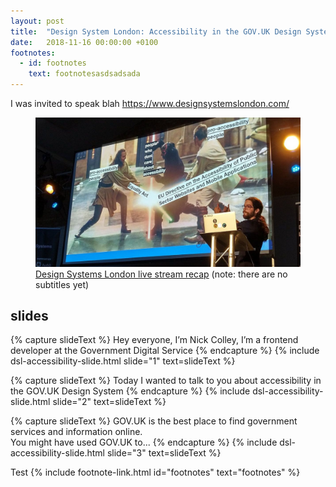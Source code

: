 ```yaml
---
layout: post
title:  "Design System London: Accessibility in the GOV.UK Design System"
date:   2018-11-16 00:00:00 +0100
footnotes:
  - id: footnotes
    text: footnotesasdsadsada
---
```


<style>
  @supports (display: grid) {
    @media (min-width: 30rem) {
      .slides figure {
        display: grid;
        grid-column-gap: 1rem;
        grid-template-columns: 2fr minmax(min-content, 1fr);
      }

      .slides figure :first-child {
        order: 1;
      }
    }
  }

  .slides figcaption {
    font-size: .8rem;
  }

  .slides figcaption::before,
  .slides figcaption::after {
    position: relative;
    top: .5rem;
    display: inline-block;
    font-size: 2em;
    line-height: 0;
  }

  .slides figcaption::before {
    content: '“';
  }

  .slides figcaption::after {
    content: '”';
  }

  .visually-hidden {
    position: absolute !important;
    width: 1px !important;
    height: 1px !important;
    margin: -1px !important;
    padding: 0 !important;
    overflow: hidden !important;
    clip: rect(0 0 0 0) !important;
    -webkit-clip-path: inset(50%) !important;
    clip-path: inset(50%) !important;
    border: 0 !important;
    white-space: nowrap !important
  }
</style>

I was invited to speak blah https://www.designsystemslondon.com/

<figure>
  <img src="/assets/img/dsl-accessibility-talk.jpg" alt="Nick stood in front of a slide using Star Wars to explain accessibility legislation">
  <figcaption>
    <a href="https://youtu.be/Z7vapa6p92k?t=18736">Design Systems London live stream recap</a>
    (note: there are no subtitles yet)
  </figcaption>
</figure>

## slides

<div class="slides">
  {% capture slideText %}
    Hey everyone, I’m Nick Colley, I’m a frontend developer at the Government Digital Service
  {% endcapture %}
  {% include dsl-accessibility-slide.html slide="1" text=slideText %}

  {% capture slideText %}
    Today I wanted to talk to you about accessibility in the GOV.UK Design System
  {% endcapture %}
  {% include dsl-accessibility-slide.html slide="2" text=slideText %}

  {% capture slideText %}
    GOV.UK is the best place to find government services and information online.
    <br/>
    You might have used GOV.UK to...
  {% endcapture %}
  {% include dsl-accessibility-slide.html slide="3" text=slideText %}
</div>


Test  {% include footnote-link.html id="footnotes" text="footnotes" %}
